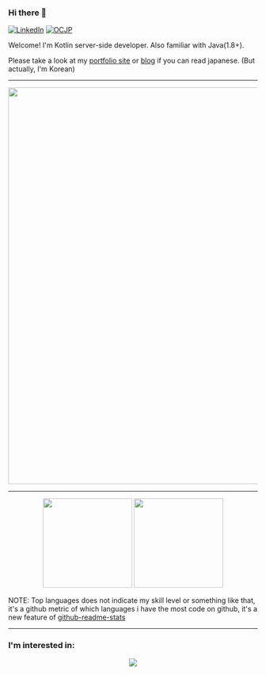 ### Hi there 👋

[![LinkedIn](https://img.shields.io/badge/%20-LinkedIn-blue?style=flat-square&logo=linkedin&logoColor=ffffff)](https://www.linkedin.com/in/英斌-金-6736ba194/)
[![OCJP](https://img.shields.io/badge/-Oracle%20Certified%20Java%20Programmer-%23007396?style=flat-square&logo=oracle)](https://www.credly.com/badges/020a807c-24db-4d51-80a2-6416242c37ba/public_url)

Welcome! I'm Kotlin server-side developer. Also familiar with Java(1.8+).

Please take a look at my [portfolio site](https://retheviper.com) or [blog](https://blog.retheviper.com) if you can read japanese. (But actually, I'm Korean)

---

<div align="center">
  <a href="https://github.com/ryo-ma/github-profile-trophy">
    <img width=800 src="https://github-profile-trophy.vercel.app/?username=retheviper&column=9&theme=onedark&margin-w=10&no-bg=true"/>
  </a>
</div>

---

<div align="center">
  <img height="180" src="https://github-readme-stats-five-mauve-49.vercel.app/api?username=retheviper&count_private=true&show_icons=true&theme=onedark" />
  <img height="180" src="https://github-readme-stats-five-mauve-49.vercel.app/api/top-langs/?username=retheviper&layout=compact&hide=javascript,typescript,html,css,scss,ruby,less,shell,php,handlebars,objective-c,makefile,dockerfile&langs_count=8&theme=onedark&exclude_repo=retheviper.github.io,github-readme-stats,portfolio" />
</div>

NOTE: Top languages does not indicate my skill level or something like that, it's a github metric of which languages i have the most code on github, it's a new feature of [github-readme-stats](https://github.com/anuraghazra/github-readme-stats)

---

### I'm interested in:

<div align="center">
  <a href="https://skillicons.dev">
    <img src="https://skillicons.dev/icons?i=kotlin,swift,java,py,rust,wasm,ktor,spring,svelte,gradle,mysql,postgres,docker,kubernetes,idea,blender,bash,linux,git,github,gcp,aws&theme=light&perline=11" />
  </a>
</div>
